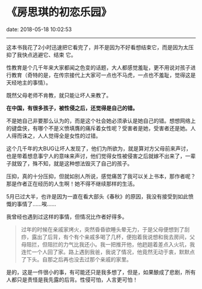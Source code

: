# 《房思琪的初恋乐园》
date: 2018-05-18 10:02:53

---

这本书我花了2小时迅速把它看完了，并不是因为不好看想结束它，而是因为太压抑了我快点逃避它、结束 它。

性教育是个几千年来大家都闻之色变的话题，大人都感觉羞耻，更不用说对孩子进行教育（奇特的是，在传宗接代上大家可一点也不马虎，一点也不羞耻，觉得这是天经地主的事情）。

既然父母老师不肯教，就只能让坏人来教了。

**在中国，有很多孩子，被性侵之后，还觉得是自己的错。**

不是她自己非要那么认为的，而是这个社会她必须承认是她自己的错。想想网络上的键盘侠，有哪个不是义愤填膺的痛斥着女性呢？受害者是她，受害者还是她。人人得而诛之，人人觉得全是女性的过错。

这个几千年的大BUG让坏人发现了，他们为所欲为，就是算对方父母前来声讨，也是带着想息事宁人的意味来声讨，他们觉得女性被侵害之后就嫁不出来了，一辈子就毁了，殊不知，就是这种想法毁灭了自己的孩子。

压抑，真的十分压抑，但就如别人所说，感觉痛苦了我可以关上书本，那作者呢？那是作者正在经历的人生啊！她不得不继续那样的生活。

5月已过大半，也许是因为一直在看大部头《春秋》的原因，我没有接受到如此愤慨的事情了……唉……

我曾经也遇到过这样的事情，但情况比作者好得多。

>过年的时候在亲戚家烤火，突然昏昏欲睡头晕无力，于是父母便想到了刮痧，露出了后背，有个有个亲戚多喝了几杯，便抱着我说想和我去房间，父母阻拦，但阻拦的力气比我还小。我一把推开他，他趔趄着差点入火坑，我连忙一个人回了家。路上遇到我爸，我说了情况，他竟然无动于衷，默默点了下头。自那之后再也没去过那个亲戚的家里。

是的，这是一件很小的事，有可能还只是我多想了，但是，如果酿成了悲剧，所有人都只是责怪是我先露的后背。性侵可怕，人言更可怕！

